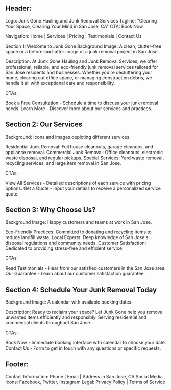 ## Header:

Logo: Junk Gone Hauling and Junk Removal Services
Tagline: "Clearing Your Space, Clearing Your Mind in San Jose, CA"
CTA: Book Now

Navigation: Home | Services | Pricing | Testimonials | Contact Us

Section 1: Welcome to Junk Gone
Background Image: A clean, clutter-free space or a before-and-after image of a junk removal project in San Jose.

Description: At Junk Gone Hauling and Junk Removal Services, we offer professional, reliable, and eco-friendly junk removal services tailored for San Jose residents and businesses. Whether you're decluttering your home, clearing out office space, or managing construction debris, we handle it all with exceptional care and responsibility.

CTAs:

Book a Free Consultation - Schedule a time to discuss your junk removal needs.
Learn More - Discover more about our services and practices.

## Section 2: Our Services

Background: Icons and images depicting different services.

Residential Junk Removal: Full house cleanouts, garage cleanups, and appliance removal.
Commercial Junk Removal: Office cleanouts, electronic waste disposal, and regular pickups.
Special Services: Yard waste removal, recycling services, and large item removal in San Jose.

CTAs:

View All Services - Detailed descriptions of each service with pricing options.
Get a Quote - Input your details to receive a personalized service quote.

## Section 3: Why Choose Us?

Background Image: Happy customers and teams at work in San Jose.

Eco-Friendly Practices: Committed to donating and recycling items to reduce landfill waste.
Local Experts: Deep knowledge of San Jose's disposal regulations and community needs.
Customer Satisfaction: Dedicated to providing stress-free and efficient service.

CTAs:

Read Testimonials - Hear from our satisfied customers in the San Jose area.
Our Guarantee - Learn about our customer satisfaction guarantee.

## Section 4: Schedule Your Junk Removal Today

Background Image: A calendar with available booking dates.

Description: Ready to reclaim your space? Let Junk Gone help you remove unwanted items efficiently and responsibly. Serving residential and commercial clients throughout San Jose.

CTAs:

Book Now - Immediate booking interface with calendar to choose your date.
Contact Us - Form to get in touch with any questions or specific requests.

## Footer:

Contact Information: Phone | Email | Address in San Jose, CA
Social Media Icons: Facebook, Twitter, Instagram
Legal: Privacy Policy | Terms of Service
